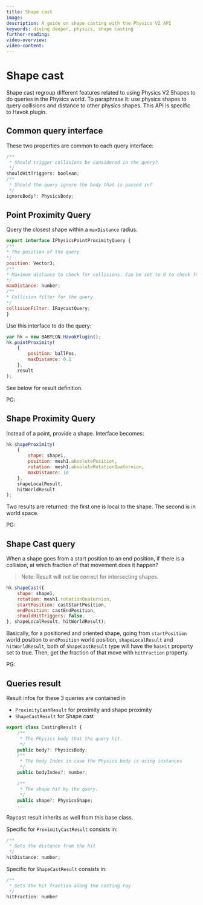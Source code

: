 ```yaml
---
title: Shape cast
image:
description: A guide on shape casting with the Physics V2 API
keywords: diving deeper, physics, shape casting
further-reading:
video-overview:
video-content:
---
```


# Shape cast

Shape cast regroup different features related to using Physics V2 Shapes to do queries in the Physics world.
To paraphrase it: use physics shapes to query collisions and distance to other physics shapes.
This API is specific to Havok plugin.

## Common query interface

These two properties are common to each query interface:
```javascript
/**
 * Should trigger collisions be considered in the query?
 */
shouldHitTriggers: boolean;
/**
 * Should the query ignore the body that is passed in?
 */
ignoreBody?: PhysicsBody;
```

## Point Proximity Query

Query the closest shape within a `maxDistance` radius.

```javascript
export interface IPhysicsPointProximityQuery {
/**
* The position of the query
*/
position: Vector3;
/**
* Maximum distance to check for collisions. Can be set to 0 to check for overlaps.
*/
maxDistance: number;
/**
* Collision filter for the query.
*/
collisionFilter: IRaycastQuery;
}
```

Use this interface to do the query:

```javascript
var hk = new BABYLON.HavokPlugin();
hk.pointProximity(
    {
        position: ballPos,
        maxDistance: 0.1
    },
    result
);
```
See below for result definition.

PG: <Playground id="#I6AR8X#21" title="Point Proximity" description="Find the closest shape from a point within a limit"/>

## Shape Proximity Query
Instead of a point, provide a shape. Interface becomes:

```javascript
hk.shapeProximity(
    {
        shape: shape1,
        position: mesh1.absolutePosition,
        rotation: mesh1.absoluteRotationQuaternion,
        maxDistance: 10
    },
    shapeLocalResult,
    hitWorldResult
);
```
Two results are returned: the first one is local to the shape. The second is in world space.

PG: <Playground id="#1VT1BK#11" title="Shape Proximity" description="Find the closest shape from another shape within a limit"/>

## Shape Cast query
When a shape goes from a start position to an end position, if there is a collision, at which fraction of that movement does it happen?
> Note: Result will not be correct for intersecting shapes.

```javascript
hk.shapeCast({
    shape: shape1,
    rotation: mesh1.rotationQuaternion,
    startPosition: castStartPosition,
    endPosition: castEndPosition,
    shouldHitTriggers: false,
}, shapeLocalResult, hitWorldResult);
```
Basically, for a positioned and oriented shape, going from `startPosition` world position to `endPosition` world position, `shapeLocalResult` and `hitWorldResult`, both of `ShapeCastResult` type will have the `hasHit` property set to true.
Then, get the fraction of that move with `hitFraction` property.

PG: <Playground id="#1VT1BK#12" title="Shape Cast" description="Find the closest shape from another shape within a limit"/>

## Queries result

Result infos for these 3 queries are contained in 
- `ProximityCastResult` for proximity and shape proximity
- `ShapeCastResult` for Shape cast

```javascript
export class CastingResult {
    /**
     * The Physics body that the query hit.
     */
    public body?: PhysicsBody;
    /**
     * The body Index in case the Physics body is using instances
     */
    public bodyIndex?: number;

    /**
     * The shape hit by the query.
     */
    public shape?: PhysicsShape;
    ...
```
Raycast result inherits as well from this base class.

Specific for `ProximityCastResult` consists in:

```javascript
/**
 * Gets the distance from the hit
 */
hitDistance: number;
```

Specific for `ShapeCastResult` consists in:

```javascript
/**
 * Gets the hit fraction along the casting ray
 */
hitFraction: number
```